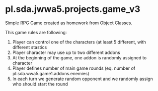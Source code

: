 # pl.sda.jwwa5.projects.game_v3
Simple RPG Game created as homework from Object Classes.

This game rules are following:
  1. Player can control one of the characters (at least 5 different, with different stastics
  2. Player character may use up to two different addons
  3. At the beginning of the game, one addon is randomly assigned to character
  4. Player defines number of main game rounds (eq. number of pl.sda.wwa5.game1.addons.enemies)
  5. In each turn we generate random opponent and we randomly assign who should start the round
